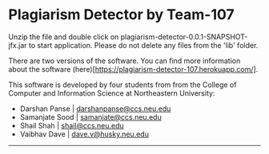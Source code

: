 # Plagiarism Detector by Team-107

Unzip the file and double click on plagiarism-detector-0.0.1-SNAPSHOT-jfx.jar to start application. Please do not delete any files from the 'lib' folder.

There are two versions of the software. You can find more information about the software (here)[https://plagiarism-detector-107.herokuapp.com/].

This software is developed by four students from  from the College of Computer and Information Science at Northeastern University:
 - Darshan Panse | darshanpanse@ccs.neu.edu
 - Samanjate Sood | samanjate@ccs.neu.edu
 - Shail Shah | shail@ccs.neu.edu
 - Vaibhav Dave | dave.v@husky.neu.edu
---
